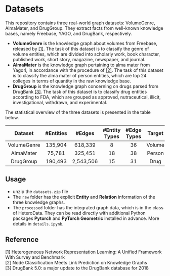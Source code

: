 # Datasets

This repository contains three real-world graph datasets: VolumeGenre, AlmaMater, and DrugGroup. They extract facts from well-known knowledge bases, namely Freebase, YAGO, and DrugBank, respectively.

+ **VolumeGenre** is the knowledge graph about volumes from Freebase, released by [[1]](#ref-1). The task of this dataset is to classify the genre of volume entities, which are divided into scholarly work, book character, published work, short story, magazine, newspaper, and journal.
+ **AlmaMater** is the knowledge graph pertaining to alma mater from Yago4, in accordance with the procedure of [[2]](#ref-2). The task of this dataset is to classify the alma mater of person entities, which are top 24 colleges in terms of quantity in the raw knowledge base.
+ **DrugGroup** is the knowledge graph concerning on drugs parsed from DrugBank [[3]](#ref-3). The task of this dataset is to classify drug entities according to FDA, which are grouped as approved, nutraceutical, illicit, investigational, withdrawn, and experimental.

The statistical overview of the three datasets is presented in the table below.

|   Dataset   | #Entities |  #Edges   | #Entity Types | #Edge Types | Target | #Classes |
| :---------: | :-------: | :-------: | :-----------: | :---------: | :----: | :------: |
| VolumeGenre |  135,904  |  618,339  |       8       |     36      | Volume |    7     |
|  AlmaMater  |  75,781   |  325,451  |      18       |     38      | Person |    24    |
|  DrugGroup  |  190,493  | 2,543,506 |      15       |     31      |  Drug  |    6     |

## Usage

* unzip the `datasets.zip` file
* The `raw` folder has the explicit **Entity** and **Relation** information of the three knowledge graphs.
* The `processed` folder has the integrated graph data, which is in the class of HeteroData. They can be read directly with additional Python packages **Pytorch** and **PyTorch Geometric** installed in advance. More details in `details.ipynb`.

## Reference

<div id="ref-1"></div>[1] Heterogeneous Network Representation Learning: A Unified Framework With Survey and Benchmark

<div id="ref-2"></div>[2] Node Classification Meets Link Prediction on Knowledge Graphs

<div id="ref-3"></div>[3] DrugBank 5.0: a major update to the DrugBank database for 2018
